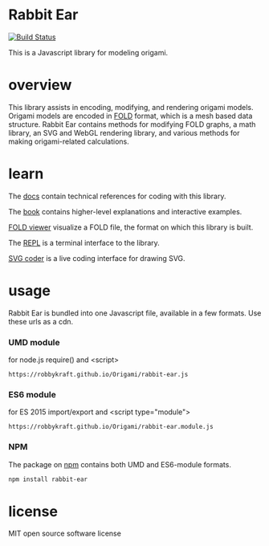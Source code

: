 # Rabbit Ear

[![Build Status](https://travis-ci.org/robbykraft/Origami.svg?branch=master)](https://travis-ci.org/robbykraft/Origami)

This is a Javascript library for modeling origami.

# overview

This library assists in encoding, modifying, and rendering origami models. Origami models are encoded in [FOLD](https://github.com/edemaine/FOLD/) format, which is a mesh based data structure. Rabbit Ear contains methods for modifying FOLD graphs, a math library, an SVG and WebGL rendering library, and various methods for making origami-related calculations.

# learn

The [docs](https://rabbitear.org/docs/) contain technical references for coding with this library.

The [book](https://rabbitear.org/book/) contains higher-level explanations and interactive examples.

[FOLD viewer](https://foldfile.com/) visualize a FOLD file, the format on which this library is built.

The [REPL](https://terminal.rabbitear.org/) is a terminal interface to the library.

[SVG coder](https://svg.rabbitear.org/) is a live coding interface for drawing SVG.

# usage

Rabbit Ear is bundled into one Javascript file, available in a few formats. Use these urls as a cdn.

### UMD module

for node.js require() and \<script\>

```
https://robbykraft.github.io/Origami/rabbit-ear.js
```

### ES6 module

for ES 2015 import/export and \<script type="module"\>

```
https://robbykraft.github.io/Origami/rabbit-ear.module.js
```

### NPM 

The package on [npm](https://www.npmjs.com/package/rabbit-ear) contains both UMD and ES6-module formats.

```bash
npm install rabbit-ear
```

# license

MIT open source software license

